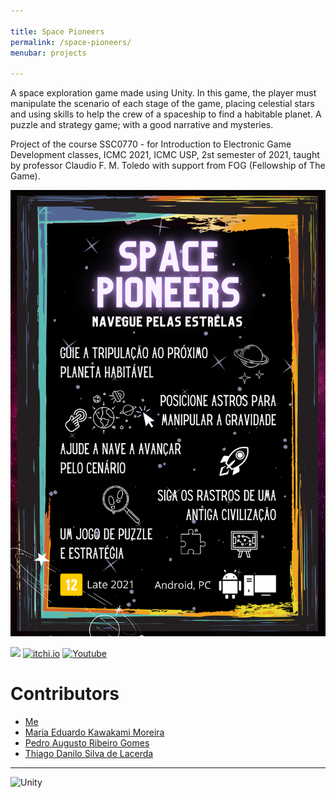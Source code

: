 ```yaml
---

title: Space Pioneers
permalink: /space-pioneers/
menubar: projects

---
```


A space exploration game made using Unity. In this game, the player must manipulate the scenario of each stage of the game, placing celestial stars and using skills to help the crew of a spaceship to find a habitable planet. A puzzle and strategy game; with a good narrative and mysteries.

Project of the course SSC0770 - for Introduction to Electronic Game Development classes, ICMC 2021, ICMC USP, 2st semester of 2021, taught by professor Claudio F. M. Toledo with support from FOG (Fellowship of The Game).

![One Sheet](https://raw.githubusercontent.com/EltonCN/EltonCN/main/Projetos/2021/imgs/One%20sheet.png)


[![](https://img.shields.io/badge/GitHub-100000?style=for-the-badge&logo=github&logoColor=white)](https://github.com/EltonCN/Space-Pioneers) [![itchi.io](https://img.shields.io/badge/Itch.io-FA5C5C?style=for-the-badge&logo=itchdotio&logoColor=white)](https://madukawakami.itch.io/space-pioneers) [![Youtube](https://img.shields.io/badge/YouTube-FF0000?style=for-the-badge&logo=youtube&logoColor=white)](https://www.youtube.com/playlist?list=PLXcCIm-yDGGeMOCvKdAFV1XJIdFWWXnZW) 

# Contributors

- [Me](https://eltoncn.github.io/EltonCN/)
- [Maria Eduardo Kawakami Moreira](https://github.com/madukm)
- [Pedro Augusto Ribeiro Gomes](https://github.com/pedroaurgomes)
- [Thiago Danilo Silva de Lacerda](https://github.com/ThiagoDSL)

---
![Unity](https://img.shields.io/badge/Unity-100000?style=for-the-badge&logo=unity&logoColor=white)
